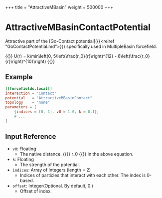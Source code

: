 +++
title = "AttractiveMBasin"
weight = 500000
+++

# AttractiveMBasinContactPotential

Attractive part of the [Go-Contact potential]({{<relref "GoContactPotential.md">}}) specifically used in MultipleBasin forcefield.

{{<katex display>}}
U(r) = k\min\left(0, 5\left(\frac{r_0}{r}\right)^{12} - 6\left(\frac{r_0}{r}\right)^{10}\right)
{{</katex>}}

## Example

```toml
[[forcefields.local]]
interaction = "Contact"
potential   = "AttractiveMBasinContact"
topology    = "none"
parameters = [
    {indices = [0, 1], v0 = 1.0, k = 0.1},
    # ...
]
```

## Input Reference

- `v0`: Floating
  - The native distance. {{<katex>}} r_0 {{</katex>}} in the above equation.
- `k`: Floating
  - The strength of the potential.
- `indices`: Array of Integers (length = 2)
  - Indices of particles that interact with each other. The index is 0-based.
- `offset`: Integer(Optional. By default, 0.)
  - Offset of index.
